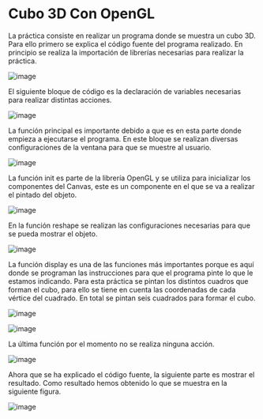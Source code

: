# Cubo 3D Con OpenGL

La práctica consiste en realizar un programa donde se muestra un cubo 3D.
Para ello primero se explica el código fuente del programa realizado.
En principio se realiza la importación de librerías necesarias para realizar la práctica.

![image](https://user-images.githubusercontent.com/72232712/145737475-548fceaf-e586-4506-a589-cafec081e95b.png)

El siguiente bloque de código es la declaración de variables necesarias para realizar distintas acciones.

![image](https://user-images.githubusercontent.com/72232712/145737483-8a3dbf65-4420-4a88-8412-64e4b1a4df14.png)

La función principal es importante debido a que es en esta parte donde empieza a ejecutarse el programa. En este bloque se realizan diversas configuraciones de la ventana para que se muestre al usuario.

![image](https://user-images.githubusercontent.com/72232712/145737486-b6ce6be0-9606-4cdc-80ca-d6def79436f3.png)

La función init es parte de la librería OpenGL y se utiliza para inicializar los componentes del Canvas, este es un componente en el que se va a realizar el pintado del objeto.

![image](https://user-images.githubusercontent.com/72232712/145737493-af7ff36f-73f4-41b3-9420-3df8fe530cc6.png)

En la función reshape se realizan las configuraciones necesarias para que se pueda mostrar el objeto.

![image](https://user-images.githubusercontent.com/72232712/145737495-ee30d62a-cfe5-489a-9ab4-1d18dc076f36.png)

La función display es una de las funciones más importantes porque es aquí donde se programan las instrucciones para que el programa pinte lo que le estamos indicando.
Para esta práctica se pintan los distintos cuadros que forman el cubo, para ello se tiene en cuenta las coordenadas de cada vértice del cuadrado. En total se pintan seis cuadrados para formar el cubo.

![image](https://user-images.githubusercontent.com/72232712/145737510-b39d35e1-411a-40e9-a9f6-6afcc0ce062d.png)

![image](https://user-images.githubusercontent.com/72232712/145737518-dfc7941c-a5ee-45f5-9844-06b0d9e46a55.png)

La última función por el momento no se realiza ninguna acción.

![image](https://user-images.githubusercontent.com/72232712/145737533-c579947d-a8b1-45d7-bdeb-f091c89be0b3.png)

Ahora que se ha explicado el código fuente, la siguiente parte es mostrar el resultado.
Como resultado hemos obtenido lo que se muestra en la siguiente figura. 

![image](https://user-images.githubusercontent.com/72232712/145737542-3163ef99-5db8-4ccf-be40-99b7b1313ad4.png)
